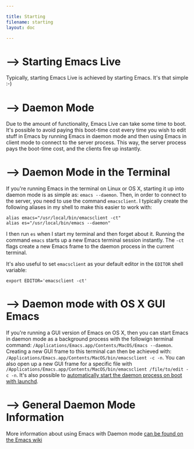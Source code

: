 ```yaml
---

title: Starting
filename: starting
layout: doc

---
```


# --> Starting Emacs Live

Typically, starting Emacs Live is achieved by starting Emacs. It's that simple :-)

# --> Daemon Mode

Due to the amount of functionality, Emacs Live  can take some time to boot. It's possible to avoid paying this boot-time cost every time you wish to edit stuff in Emacs by running Emacs in daemon mode and then using Emacs in client mode to connect to the server process. This way, the server process pays the boot-time cost, and the clients fire up instantly.

# --> Daemon Mode in the Terminal

If you're running Emacs in the terminal on Linux or OS X, starting it up into daemon mode is as simple as: `emacs --daemon`. Then, in order to connect to the server, you need to use the command `emacsclient`. I typically create the following aliases in my shell to make this easier to work with:

    alias emacs="/usr/local/bin/emacsclient -ct"
    alias es="/usr/local/bin/emacs --daemon"

I then run `es` when I start my terminal and then forget about it. Running the command `emacs` starts up a new Emacs terminal session instantly. The `-ct` flags create a new Emacs frame to the daemon process in the current terminal.

It's also useful to set `emacsclient` as your default editor in the `EDITOR` shell variable:

    export EDITOR='emacsclient -ct'

# --> Daemon mode with OS X GUI Emacs

If you're running a GUI version of Emacs on OS X, then you can start Emacs in daemon mode as a background process with the followign terminal command: `/Applications/Emacs.app/Contents/MacOS/Emacs --daemon`. Creating a new GUI frame to this terminal can then be achieved with: `/Applications/Emacs.app/Contents/MacOS/bin/emacsclient -c -n`. You can also open up a new GUI frame for a specific file with `/Applications/Emacs.app/Contents/MacOS/bin/emacsclient /file/to/edit -c -n`. It's also possible to [automatically start the daemon process on boot with launchd](http://cubiclemuses.com/cm/articles/2009/08/06/emacs-and-os-x-launchd/).

# --> General Daemon Mode Information

More information about using Emacs with Daemon mode [can be found on the Emacs wiki](http://www.emacswiki.org/emacs/EmacsAsDaemon)
